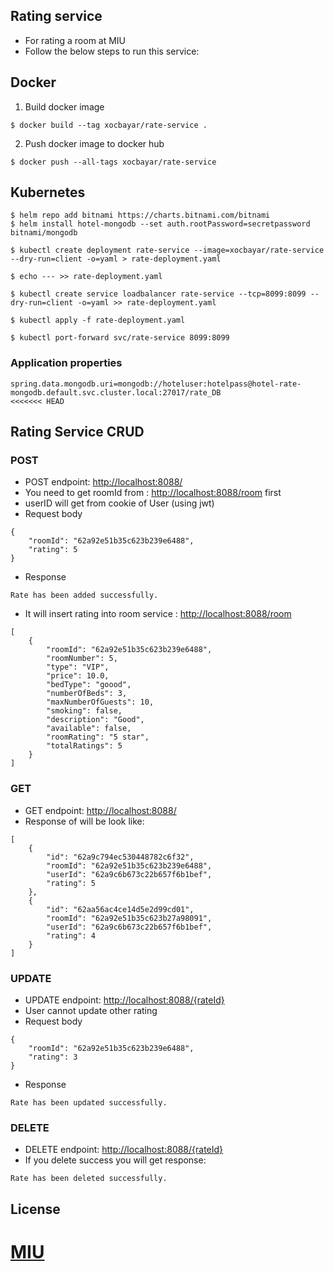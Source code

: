 ## Rating service
- For rating a room at MIU
- Follow the below steps to run this service:

## Docker

1. Build docker image
```
$ docker build --tag xocbayar/rate-service .
```
2. Push docker image to docker hub
```
$ docker push --all-tags xocbayar/rate-service
```

## Kubernetes
```
$ helm repo add bitnami https://charts.bitnami.com/bitnami
$ helm install hotel-mongodb --set auth.rootPassword=secretpassword bitnami/mongodb

$ kubectl create deployment rate-service --image=xocbayar/rate-service --dry-run=client -o=yaml > rate-deployment.yaml 

$ echo --- >> rate-deployment.yaml

$ kubectl create service loadbalancer rate-service --tcp=8099:8099 --dry-run=client -o=yaml >> rate-deployment.yaml

$ kubectl apply -f rate-deployment.yaml

$ kubectl port-forward svc/rate-service 8099:8099
```
### Application properties
```
spring.data.mongodb.uri=mongodb://hoteluser:hotelpass@hotel-rate-mongodb.default.svc.cluster.local:27017/rate_DB
<<<<<<< HEAD
```

## Rating Service CRUD

### POST
- POST endpoint: [ http://localhost:8088/]( http://localhost:8088/)
- You need to get roomId from :  [http://localhost:8088/room](http://localhost:8088/room) first
- userID will get from cookie of User (using jwt)
- Request body
```
{
    "roomId": "62a92e51b35c623b239e6488",
    "rating": 5
}
```
- Response
```
Rate has been added successfully.
```
- It will insert rating into room service : [ http://localhost:8088/room]( http://localhost:8088/room)
```
[
    {
        "roomId": "62a92e51b35c623b239e6488",
        "roomNumber": 5,
        "type": "VIP",
        "price": 10.0,
        "bedType": "goood",
        "numberOfBeds": 3,
        "maxNumberOfGuests": 10,
        "smoking": false,
        "description": "Good",
        "available": false,
        "roomRating": "5 star",
        "totalRatings": 5
    }
]
```


### GET
- GET endpoint: [ http://localhost:8088/]( http://localhost:8088/)
- Response of will be look like:
```
[
    {
        "id": "62a9c794ec530448782c6f32",
        "roomId": "62a92e51b35c623b239e6488",
        "userId": "62a9c6b673c22b657f6b1bef",
        "rating": 5
    },
    {
        "id": "62aa56ac4ce14d5e2d99cd01",
        "roomId": "62a92e51b35c623b27a98091",
        "userId": "62a9c6b673c22b657f6b1bef",
        "rating": 4
    }
]
```
### UPDATE
- UPDATE endpoint: [ http://localhost:8088/{rateId}]( http://localhost:8088/62aa56ac4ce14d5e2d99cd01)
- User cannot update other rating
- Request body
```
{
    "roomId": "62a92e51b35c623b239e6488",
    "rating": 3
}
```
- Response
```
Rate has been updated successfully.
```

### DELETE
- DELETE endpoint: [ http://localhost:8088/{rateId}]( http://localhost:8088/62aa56ac4ce14d5e2d99cd01)
- If you delete success you will get response:
```
Rate has been deleted successfully.
```


## License
[MIU](https://gitlab.com/miu3/sa/big-project/-/tree/main)
=======
